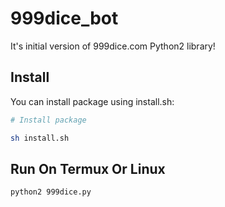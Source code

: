 # 999dice_bot
It's initial version of 999dice.com Python2 library!

## Install

You can install package using install.sh:

```bash
# Install package

sh install.sh

```

## Run On Termux Or Linux

```bash
python2 999dice.py
```

